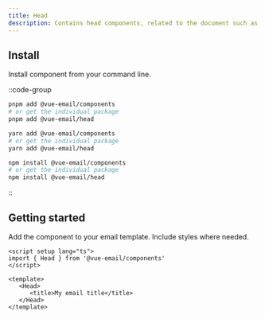 ```yaml
---
title: Head
description: Contains head components, related to the document such as style and meta elements.
---
```


## Install

Install component from your command line.

::code-group

```sh [pnpm]
pnpm add @vue-email/components
# or get the individual package
pnpm add @vue-email/head
```

```bash [yarn]
yarn add @vue-email/components
# or get the individual package
yarn add @vue-email/head
```

```bash [npm]
npm install @vue-email/components
# or get the individual package
npm install @vue-email/head
```
::

## Getting started

Add the component to your email template. Include styles where needed.

```vue
<script setup lang="ts">
import { Head } from '@vue-email/components'
</script>

<template>
   <Head>
      <title>My email title</title>
   </Head>
</template>
```
